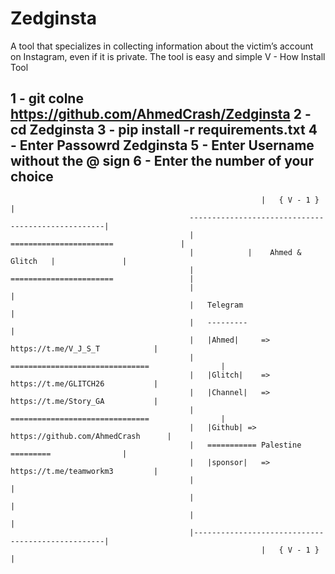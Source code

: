 # Zedginsta
A tool that specializes in collecting information about the victim’s account on Instagram, even if it is private. The tool is easy and simple V -
How Install  Tool 

1 - git colne https://github.com/AhmedCrash/Zedginsta
2 - cd Zedginsta 
3 - pip install -r requirements.txt
4 - Enter Passowrd Zedginsta
5 - Enter Username without the @ sign
6 - Enter the number of your choice
----------------------------------------------
                                                            |   { V - 1 }   |
                                            ---------------------------------------------------|
                                            |            =======================               |
                                            |            |    Ahmed & Glitch   |               |
                                            |          =======================                 | 
                                            |                                                  | 
                                            |   Telegram                                       |
                                            |   ---------                                      |
                                            |   |Ahmed|     => https://t.me/V_J_S_T            |
                                            |   ===============================                |
                                            |   |Glitch|    => https://t.me/GLITCH26           |
                                            |   |Channel|   => https://t.me/Story_GA           |
                                            |   ===============================                | 
                                            |   |Github| => https://github.com/AhmedCrash      | 
                                            |   =========== Palestine =========                | 
                                            |   |sponsor|   => https://t.me/teamworkm3         | 
                                            |                                                  | 
                                            |                                                  | 
                                            |                                                  | 
                                            |--------------------------------------------------| 
                                                            |   { V - 1 }   |
